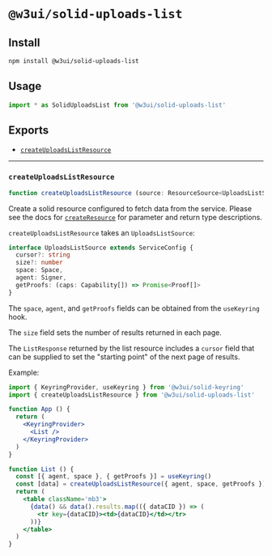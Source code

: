 # `@w3ui/solid-uploads-list`

## Install

```sh
npm install @w3ui/solid-uploads-list
```

## Usage

```js
import * as SolidUploadsList from '@w3ui/solid-uploads-list'
```

## Exports

* [`createUploadsListResource`](#createuploadslistresource)

---

### `createUploadsListResource`

```ts
function createUploadsListResource (source: ResourceSource<UploadsListSource>, options?: ResourceOptions<ListResponse<UploadListResult>, UploadsListSource>): ResourceReturn<ListResponse<UploadListResult>>
```

Create a solid resource configured to fetch data from the service. Please see the docs for [`createResource`](https://www.solidjs.com/docs/latest/api#createresource) for parameter and return type descriptions.

`createUploadsListResource` takes an `UploadsListSource`:

```ts
interface UploadsListSource extends ServiceConfig {
  cursor?: string
  size?: number
  space: Space,
  agent: Signer,
  getProofs: (caps: Capability[]) => Promise<Proof[]>
}
```

The `space`, `agent`, and `getProofs` fields can be obtained from the `useKeyring` hook.

The `size` field sets the number of results returned in each page.

The `ListResponse` returned by the list resource includes a `cursor` field that can be supplied to set the "starting point" of the next page of results.

Example:

```jsx
import { KeyringProvider, useKeyring } from '@w3ui/solid-keyring'
import { createUploadsListResource } from '@w3ui/solid-uploads-list'

function App () {
  return (
    <KeyringProvider>
      <List />
    </KeyringProvider>
  )
}

function List () {
  const [{ agent, space }, { getProofs }] = useKeyring()
  const [data] = createUploadsListResource({ agent, space, getProofs })
  return (
    <table className='mb3'>
      {data() && data().results.map(({ dataCID }) => (
        <tr key={dataCID}><td>{dataCID}</td></tr>
      ))}
    </table>
  )
}
```

